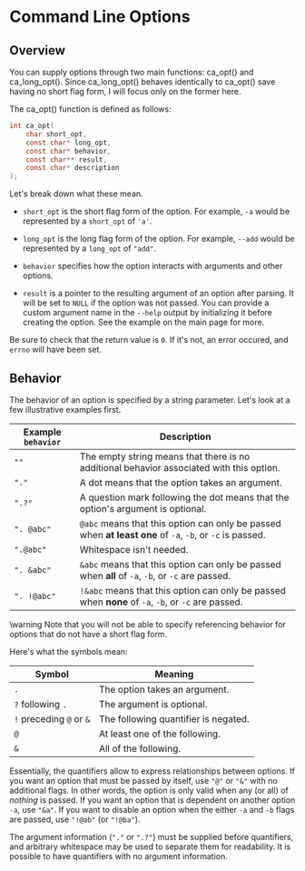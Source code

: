 # Command Line Options

## Overview

You can supply options through two main functions: ca_opt() and ca_long_opt(). Since ca_long_opt() behaves identically to ca_opt() save having no short flag form, I will focus only on the former here.

The ca_opt() function is defined as follows:

```c
int ca_opt(
    char short_opt, 
    const char* long_opt, 
    const char* behavior,
    const char** result, 
    const char* description
);
```

Let's break down what these mean.

- `short_opt` is the short flag form of the option. For example, `-a` would be represented by a `short_opt` of `'a'`.

- `long_opt` is the long flag form of the option. For example, `--add` would be represented by a `long_opt` of `"add"`.

- `behavior` specifies how the option interacts with arguments and other options.

- `result` is a pointer to the resulting argument of an option after parsing. It will be set to `NULL` if the option was not passed. You can provide a custom argument name in the `--help` output by initializing it before creating the option. See the example on the main page for more. 

Be sure to check that the return value is `0`. If it's not, an error occured, and `errno` will have been set.

## Behavior

The behavior of an option is specified by a string parameter. Let's look at a few illustrative examples first.

Example `behavior` | Description
--- | ---
`""` | The empty string means that there is no additional behavior associated with this option.
`"."` | A dot means that the option takes an argument.
`".?"` | A question mark following the dot means that the option's argument is optional.
`". @abc"` | `@abc` means that this option can only be passed when __at least one__ of `-a`, `-b`, or `-c` is passed.
`".@abc"` | Whitespace isn't needed.
`". &abc"` | `&abc` means that this option can only be passed when __all__ of `-a`, `-b`, or `-c` are passed.
`". !@abc"` | `!&abc` means that this option can only be passed when __none__ of `-a`, `-b`, or `-c` are passed.

\warning
Note that you will not be able to specify referencing behavior for options that do not have a short flag form.

Here's what the symbols mean:

Symbol | Meaning
--- | ---
`.` | The option takes an argument.
`?` following `.` | The argument is optional.
`!` preceding `@` or `&` | The following quantifier is negated.
`@` | At least one of the following.
`&` | All of the following.

Essentially, the quantifiers allow to express relationships between options. If you want an option that must be passed by itself, use `"@"` or `"&"` with no additional flags. In other words, the option is only valid when any (or all) of *nothing* is passed. If you want an option that is dependent on another option `-a`, use `"&a"`. If you want to disable an option when the either `-a` and `-b` flags are passed, use `"!@ab"` (or `"!@ba"`).

The argument information (`"."` or `".?"`) must be supplied before quantifiers, and arbitrary whitespace may be used to separate them for readability. It is possible to have quantifiers with no argument information.
